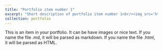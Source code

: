 ```yaml
---
title: "Portfolio item number 1"
excerpt: "Short description of portfolio item number 1<br/><img src='https://natematias.com/2018-website-tests/natematias/images/500x300.png'>"
collection: portfolio
---
```


This is an item in your portfolio. It can be have images or nice text. If you name the file .md, it will be parsed as markdown. If you name the file .html, it will be parsed as HTML. 
